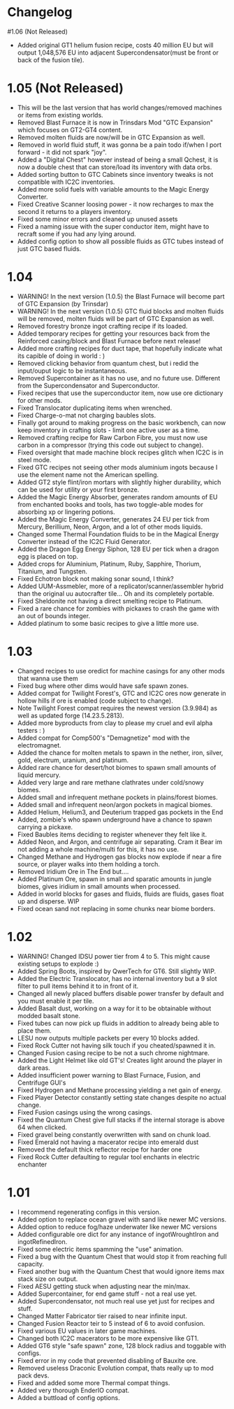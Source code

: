 # Changelog
#1.06 (Not Released)
- Added original GT1 helium fusion recipe, costs 40 million EU but will output 1,048,576 EU into adjacent Supercondensator(must be front or back of the fusion tile).

# 1.05 (Not Released)
- This will be the last version that has world changes/removed machines or items from existing worlds.
- Removed Blast Furnace it is now in Trinsdars Mod "GTC Expansion" which focuses on GT2-GT4 content.
- Removed molten fluids are now/will be in GTC Expansion as well.
- Removed in world fluid stuff, it was gonna be a pain todo if/when I port forward - it did not spark "joy".
- Added a "Digital Chest" however instead of being a small Qchest, it is now a double chest that can store/load its inventory with data orbs.
- Added sorting button to GTC Cabinets since inventory tweaks is not compatible with IC2C inventories.
- Added more solid fuels with variable amounts to the Magic Energy Converter.
- Fixed Creative Scanner loosing power - it now recharges to max the second it returns to a players inventory.
- Fixed some minor errors and cleaned up unused assets
- Fixed a naming issue with the super conductor item, might have to recraft some if you had any lying around.
- Added config option to show all possible fluids as GTC tubes instead of just GTC based fluids.

# 1.04
- WARNING! In the next version (1.0.5) the Blast Furnace will become part of GTC Expansion (by Trinsdar)
- WARNING! In the next version (1.0.5) GTC fluid blocks and molten fluids will be removed, molten fluids will be part of GTC Expansion as well.
- Removed forestry bronze ingot crafting recipe if its loaded.
- Added temporary recipes for getting your resources back from the Reinforced casing/block and Blast Furnace before next release!
- Added more crafting recipes for duct tape, that hopefully indicate what its capible of doing in world : )
- Removed clicking behavior from quantum chest, but i redid the input/ouput logic to be instantaneous.
- Removed Supercontainer as it has no use, and no future use. Different from the Supercondensator and Superconductor.
- Fixed recipes that use the superconductor item, now use ore dictionary for other mods.
- Fixed Translocator duplicating items when wrenched.
- Fixed Charge-o-mat not charging baubles slots.
- Finally got around to making progress on the basic workbench, can now keep inventory in crafting slots - limit one active user as a time.
- Removed crafting recipe for Raw Carbon Fibre, you must now use carbon in a compressor (trying this code out subject to change).
- Fixed oversight that made machine block recipes glitch when IC2C is in steel mode.
- Fixed GTC recipes not seeing other mods aluminium ingots because I use the element name not the American spelling.
- Added GT2 style flint/iron mortars with slightly higher durability, which can be used for utility or your first bronze.
- Added the Magic Energy Absorber, generates random amounts of EU from enchanted books and tools, has two toggle-able modes for absorbing xp or lingering potions.
- Added the Magic Energy Converter, generates 24 EU per tick from Mercury, Berillium, Neon, Argon, and a lot of other mods liquids.
- Changed some Thermal Foundation fluids to be in the Magical Energy Converter instead of the IC2C Fluid Generator.
- Added the Dragon Egg Energy Siphon, 128 EU per tick when a dragon egg is placed on top.
- Added crops for Aluminium, Platinum, Ruby, Sapphire, Thorium, Titanium, and Tungsten.
- Fixed Echotron block not making sonar sound, I think?
- Added UUM-Assmebler, more of a replicator/scanner/assembler hybrid than the original uu autocrafter tile... Oh and its completely portable.
- Fixed Sheldonite not having a direct smelting recipe to Platinum.
- Fixed a rare chance for zombies with pickaxes to crash the game with an out of bounds integer.
- Added platinum to some basic recipes to give a little more use.

# 1.03
- Changed recipes to use oredict for machine casings for any other mods that wanna use them
- Fixed bug where other dims would have safe spawn zones.
- Added compat for Twilight Forest's, GTC and IC2C ores now generate in hollow hills if ore is enabled (code subject to change).
- Note Twilight Forest compat requires the newest version (3.9.984) as well as updated forge (14.23.5.2813).
- Added more byproducts from clay to please my cruel and evil alpha testers : )
- Added compat for Comp500's "Demagnetize" mod with the electromagnet.
- Added the chance for molten metals to spawn in the nether, iron, silver, gold, electrum, uranium, and platinum.
- Added rare chance for desert/hot biomes to spawn small amounts of liquid mercury.
- Added very large and rare methane clathrates under cold/snowy biomes.
- Added small and infrequent methane pockets in plains/forest biomes.
- Added small and infrequent neon/argon pockets in magical biomes.
- Added Helium, Helium3, and Deuterium trapped gas pockets in the End
- Added, zombie's who spawn underground have a chance to spawn carrying a pickaxe.
- Fixed Baubles items deciding to register whenever they felt like it.
- Added Neon, and Argon, and centrifuge air separating. Cram it Bear im not adding a whole machine/multi for this, it has no use.
- Changed Methane and Hydrogen gas blocks now explode if near a fire source, or player walks into them holding a torch.
- Removed Iridium Ore in The End but....
- Added Platinum Ore, spawn in small and sparatic amounts in jungle biomes, gives iridium in small amounts when processed.
- Added in world blocks for gases and fluids, fluids are fluids, gases float up and disperse. WIP
- Fixed ocean sand not replacing in some chunks near biome borders.

# 1.02
- WARNING! Changed IDSU power tier from 4 to 5. This might cause existing setups to explode :)
- Added Spring Boots, inspired by QwerTech for GT6. Still slightly WIP.
- Added the Electric Translocator, has no internal inventory but a 9 slot filter to pull items behind it to in front of it.
- Changed all newly placed buffers disable power transfer by default and you must enable it per tile.
- Added Basalt dust, working on a way for it to be obtainable without modded basalt stone.
- Fixed tubes can now pick up fluids in addition to already being able to place them.
- LESU now outputs multiple packets per every 10 blocks added.
- Fixed Rock Cutter not having silk touch if you cheated/spawned it in.
- Changed Fusion casing recipe to be not a such chrome nightmare.
- Added the Light Helmet like old GT's! Creates light around the player in dark areas.
- Added insufficient power warning to Blast Furnace, Fusion, and Centrifuge GUI's
- Fixed Hydrogen and Methane processing yielding a net gain of energy.
- Fixed Player Detector constantly setting state changes despite no actual change.
- Fixed Fusion casings using the wrong casings.
- Fixed the Quantum Chest give full stacks if the internal storage is above 64 when clicked.
- Fixed gravel being constantly overwritten with sand on chunk load.
- Fixed Emerald not having a macerator recipe into emerald dust
- Removed the default thick reflector recipe for harder one
- Fixed Rock Cutter defaulting to regular tool enchants in electric enchanter

# 1.01
- I recommend regenerating configs in this version.
- Added option to replace ocean gravel with sand like newer MC versions.
- Added option to reduce fog/haze underwater like newer MC versions
- Added configurable ore dict for any instance of ingotWroughtIron and ingotRefinedIron.
- Fixed some electric items spamming the "use" animation.
- Fixed a bug with the Quantum Chest that would stop it from reaching full capacity.
- Fixed another bug with the Quantum Chest that would ignore items max stack size on output.
- Fixed AESU getting stuck when adjusting near the min/max.
- Added Supercontainer, for end game stuff - not a real use yet.
- Added Supercondensator, not much real use yet just for recipes and stuff.
- Changed Matter Fabricator tier raised to near infinite input.
- Changed Fusion Reactor teir to 5 instead of 6 to avoid confusion.
- Fixed various EU values in later game machines.
- Changed both IC2C macerators to be more expensive like GT1.
- Added GT6 style "safe spawn" zone, 128 block radius and toggable with configs.
- Fixed error in my code that prevented disabling of Bauxite ore.
- Removed useless Draconic Evolution compat, thats really up to mod pack devs.
- Fixed and added some more Thermal compat things.
- Added very thorough EnderIO compat.
- Added a buttload of config options.
